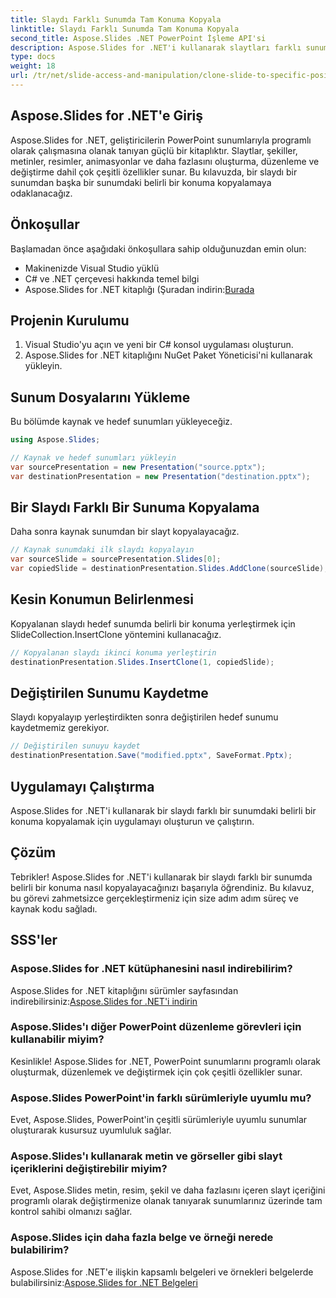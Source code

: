 ```yaml
---
title: Slaydı Farklı Sunumda Tam Konuma Kopyala
linktitle: Slaydı Farklı Sunumda Tam Konuma Kopyala
second_title: Aspose.Slides .NET PowerPoint İşleme API'si
description: Aspose.Slides for .NET'i kullanarak slaytları farklı sunumlardaki belirli konumlara nasıl kopyalayacağınızı öğrenin. Bu adım adım kılavuz, kusursuz PowerPoint düzenlemesi için kaynak kodu ve talimatlar sağlar.
type: docs
weight: 18
url: /tr/net/slide-access-and-manipulation/clone-slide-to-specific-position-in-another-presentation/
---
```


## Aspose.Slides for .NET'e Giriş

Aspose.Slides for .NET, geliştiricilerin PowerPoint sunumlarıyla programlı olarak çalışmasına olanak tanıyan güçlü bir kitaplıktır. Slaytlar, şekiller, metinler, resimler, animasyonlar ve daha fazlasını oluşturma, düzenleme ve değiştirme dahil çok çeşitli özellikler sunar. Bu kılavuzda, bir slaydı bir sunumdan başka bir sunumdaki belirli bir konuma kopyalamaya odaklanacağız.

## Önkoşullar

Başlamadan önce aşağıdaki önkoşullara sahip olduğunuzdan emin olun:

- Makinenizde Visual Studio yüklü
- C# ve .NET çerçevesi hakkında temel bilgi
-  Aspose.Slides for .NET kitaplığı (Şuradan indirin:[Burada](https://releases.aspose.com/slides/net/)

## Projenin Kurulumu

1. Visual Studio'yu açın ve yeni bir C# konsol uygulaması oluşturun.
2. Aspose.Slides for .NET kitaplığını NuGet Paket Yöneticisi'ni kullanarak yükleyin.

## Sunum Dosyalarını Yükleme

Bu bölümde kaynak ve hedef sunumları yükleyeceğiz.

```csharp
using Aspose.Slides;

// Kaynak ve hedef sunumları yükleyin
var sourcePresentation = new Presentation("source.pptx");
var destinationPresentation = new Presentation("destination.pptx");
```

## Bir Slaydı Farklı Bir Sunuma Kopyalama

Daha sonra kaynak sunumdan bir slayt kopyalayacağız.

```csharp
// Kaynak sunumdaki ilk slaydı kopyalayın
var sourceSlide = sourcePresentation.Slides[0];
var copiedSlide = destinationPresentation.Slides.AddClone(sourceSlide);
```

## Kesin Konumun Belirlenmesi

Kopyalanan slaydı hedef sunumda belirli bir konuma yerleştirmek için SlideCollection.InsertClone yöntemini kullanacağız.

```csharp
// Kopyalanan slaydı ikinci konuma yerleştirin
destinationPresentation.Slides.InsertClone(1, copiedSlide);
```

## Değiştirilen Sunumu Kaydetme

Slaydı kopyalayıp yerleştirdikten sonra değiştirilen hedef sunumu kaydetmemiz gerekiyor.

```csharp
// Değiştirilen sunuyu kaydet
destinationPresentation.Save("modified.pptx", SaveFormat.Pptx);
```

## Uygulamayı Çalıştırma

Aspose.Slides for .NET'i kullanarak bir slaydı farklı bir sunumdaki belirli bir konuma kopyalamak için uygulamayı oluşturun ve çalıştırın.

## Çözüm

Tebrikler! Aspose.Slides for .NET'i kullanarak bir slaydı farklı bir sunumda belirli bir konuma nasıl kopyalayacağınızı başarıyla öğrendiniz. Bu kılavuz, bu görevi zahmetsizce gerçekleştirmeniz için size adım adım süreç ve kaynak kodu sağladı.

## SSS'ler

### Aspose.Slides for .NET kütüphanesini nasıl indirebilirim?

 Aspose.Slides for .NET kitaplığını sürümler sayfasından indirebilirsiniz:[Aspose.Slides for .NET'i indirin](https://releases.aspose.com/slides/net/)

### Aspose.Slides'ı diğer PowerPoint düzenleme görevleri için kullanabilir miyim?

Kesinlikle! Aspose.Slides for .NET, PowerPoint sunumlarını programlı olarak oluşturmak, düzenlemek ve değiştirmek için çok çeşitli özellikler sunar.

### Aspose.Slides PowerPoint'in farklı sürümleriyle uyumlu mu?

Evet, Aspose.Slides, PowerPoint'in çeşitli sürümleriyle uyumlu sunumlar oluşturarak kusursuz uyumluluk sağlar.

### Aspose.Slides'ı kullanarak metin ve görseller gibi slayt içeriklerini değiştirebilir miyim?

Evet, Aspose.Slides metin, resim, şekil ve daha fazlasını içeren slayt içeriğini programlı olarak değiştirmenize olanak tanıyarak sunumlarınız üzerinde tam kontrol sahibi olmanızı sağlar.

### Aspose.Slides için daha fazla belge ve örneği nerede bulabilirim?

 Aspose.Slides for .NET'e ilişkin kapsamlı belgeleri ve örnekleri belgelerde bulabilirsiniz:[Aspose.Slides for .NET Belgeleri](https://reference.aspose.com/slides/net/)